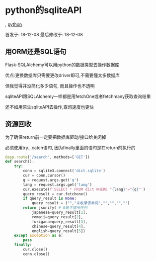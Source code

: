 # python的sqliteAPI

, [python](/)

首发于: 18-12-08 最后修改于: 18-12-08

## 用ORM还是SQL语句

Flask-SQLAlchemy可以用python的数据类型去操作数据库

优点:更换数据库只需要更改driver即可,不需要懂太多数据库

但我觉得并没简化多少语句, 而且操作也不透明

sqliteAPI跟SQLAlchemy一样都是用fetchOne或者fetchmany获取查询结果

还不如用原生sqliteAPI去操作,查询速度也更快

## 资源回收

为了确保return前一定要把数据库驱动/接口给关闭掉

必须使用try...catch语句, 因为finally里面的语句是在return前执行的

```python
@app.route('/search', methods=['GET'])
def search():
    try:
        conn = sqlite3.connect('dict.sqlite')
        cur = conn.cursor()
        q = request.args.get('q')
        lang = request.args.get('lang')
        cur.execute(f'SELECT * FROM dict WHERE "{lang}"="{q}"')
        query_result = cur.fetchone()
        if query_result is None:
            query_result = ("","未收录该单词","","","","")
        return jsonify( # 0是主键所在列
            japanese=query_result[1],
            romaji=query_result[2],
            furigana=query_result[3],
            chinese=query_result[4],
            english=query_result[5])
    except Exception as e:
        pass
    finally:
        cur.close()
        conn.close()
```